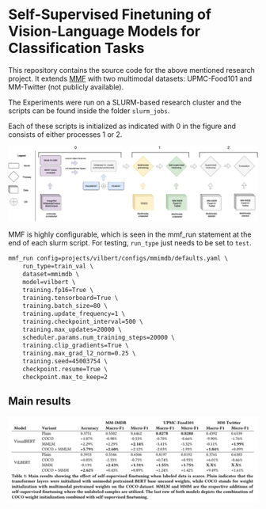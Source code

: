 # Self-Supervised Finetuning of Vision-Language Models for Classification Tasks

This repository contains the source code for the above mentioned research project.
It extends [MMF](https://github.com/facebookresearch/mmf) with two multimodal datasets: UPMC-Food101 and MM-Twitter (not publicly available).

The Experiments were run on a SLURM-based research cluster and the scripts can be found inside the folder `slurm_jobs`.

Each of these scripts is initialized as indicated with 0 in the figure and consists of either processes 1 or 2.

<img src="Method.png" alt="method" width="800"/>

MMF is highly configurable, which is seen in the mmf_run statement at the end of each slurm script. For testing, `run_type` just needs to be set to `test`.
```
mmf_run config=projects/vilbert/configs/mmimdb/defaults.yaml \
    run_type=train_val \
    dataset=mmimdb \
    model=vilbert \
    training.fp16=True \
    training.tensorboard=True \
    training.batch_size=80 \
    training.update_frequency=1 \
    training.checkpoint_interval=500 \
    training.max_updates=20000 \
    scheduler.params.num_training_steps=20000 \
    training.clip_gradients=True \
    training.max_grad_l2_norm=0.25 \
    training.seed=45003754 \
    checkpoint.resume=True \
    checkpoint.max_to_keep=2
```

## Main results

<img src="main_results.png" alt="main_results" width="800"/>


